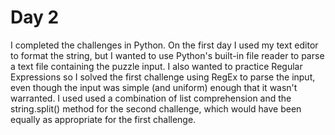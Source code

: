 # Day 2

I completed the challenges in Python. On the first day I used my text editor to format the string, but I wanted to use Python's built-in file reader to parse a text file containing the puzzle input. I also wanted to practice Regular Expressions so I solved the first challenge using RegEx to parse the input, even though the input was simple (and uniform) enough that it wasn't warranted. I used used a combination of list comprehension and the string.split() method for the second challenge, which would have been equally as appropriate for the first challenge.

